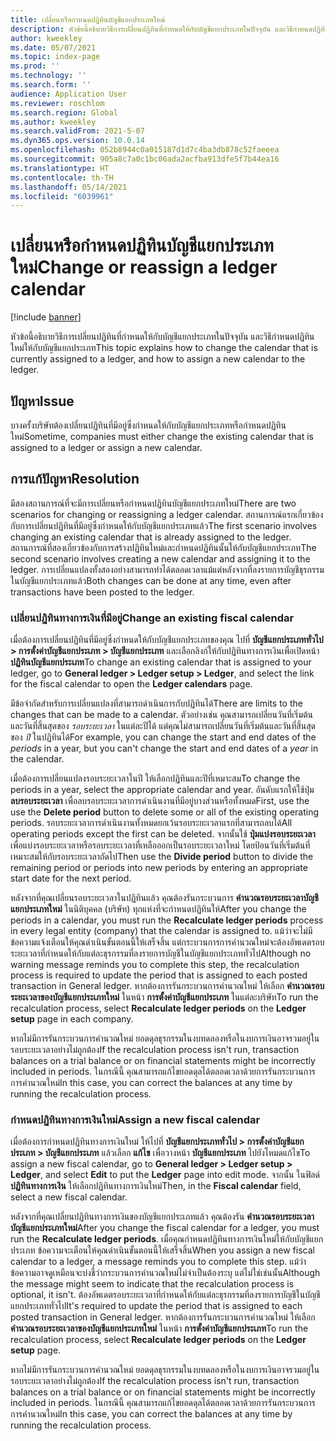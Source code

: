 ```yaml
---
title: เปลี่ยนหรือกำหนดปฏิทินบัญชีแยกประเภทใหม่
description: หัวข้อนี้อธิบายวิธีการเปลี่ยนปฏิทินที่กําหนดให้กับบัญชีแยกประเภทในปัจจุบัน และวิธีกําหนดปฏิทินใหม่ให้กับบัญชีแยกประเภท
author: kweekley
ms.date: 05/07/2021
ms.topic: index-page
ms.prod: ''
ms.technology: ''
ms.search.form: ''
audience: Application User
ms.reviewer: roschlom
ms.search.region: Global
ms.author: kweekley
ms.search.validFrom: 2021-5-07
ms.dyn365.ops.version: 10.0.14
ms.openlocfilehash: 052b8944c0a015187d1d7c4ba3db878c52faeeea
ms.sourcegitcommit: 905a8c7a0c1bc06ada2acfba913dfe5f7b44ea16
ms.translationtype: HT
ms.contentlocale: th-TH
ms.lasthandoff: 05/14/2021
ms.locfileid: "6039961"
---
```

# <a name="change-or-reassign-a-ledger-calendar"></a><span data-ttu-id="4e1f4-103">เปลี่ยนหรือกำหนดปฏิทินบัญชีแยกประเภทใหม่</span><span class="sxs-lookup"><span data-stu-id="4e1f4-103">Change or reassign a ledger calendar</span></span>

[!include [banner](../includes/banner.md)]

<span data-ttu-id="4e1f4-104">หัวข้อนี้อธิบายวิธีการเปลี่ยนปฏิทินที่กําหนดให้กับบัญชีแยกประเภทในปัจจุบัน และวิธีกําหนดปฏิทินใหม่ให้กับบัญชีแยกประเภท</span><span class="sxs-lookup"><span data-stu-id="4e1f4-104">This topic explains how to change the calendar that is currently assigned to a ledger, and how to assign a new calendar to the ledger.</span></span>

## <a name="issue"></a><span data-ttu-id="4e1f4-105">ปัญหา</span><span class="sxs-lookup"><span data-stu-id="4e1f4-105">Issue</span></span>

<span data-ttu-id="4e1f4-106">บางครั้งบริษัทต้องเปลี่ยนปฏิทินที่มีอยู่ซึ่งกําหนดให้กับบัญชีแยกประเภทหรือกําหนดปฏิทินใหม่</span><span class="sxs-lookup"><span data-stu-id="4e1f4-106">Sometime, companies must either change the existing calendar that is assigned to a ledger or assign a new calendar.</span></span>

## <a name="resolution"></a><span data-ttu-id="4e1f4-107">การแก้ปัญหา</span><span class="sxs-lookup"><span data-stu-id="4e1f4-107">Resolution</span></span>

<span data-ttu-id="4e1f4-108">มีสองสถานการณ์ที่จะมีการเปลี่ยนหรือกำหนดปฏิทินบัญชีแยกประเภทใหม่</span><span class="sxs-lookup"><span data-stu-id="4e1f4-108">There are two scenarios for changing or reassigning a ledger calendar.</span></span> <span data-ttu-id="4e1f4-109">สถานการณ์แรกเกี่ยวข้องกับการเปลี่ยนปฏิทินที่มีอยู่ซึ่งกำหนดให้กับบัญชีแยกประเภทแล้ว</span><span class="sxs-lookup"><span data-stu-id="4e1f4-109">The first scenario involves changing an existing calendar that is already assigned to the ledger.</span></span> <span data-ttu-id="4e1f4-110">สถานการณ์ที่สองเกี่ยวข้องกับการสร้างปฏิทินใหม่และกําหนดปฏิทินนั้นให้กับบัญชีแยกประเภท</span><span class="sxs-lookup"><span data-stu-id="4e1f4-110">The second scenario involves creating a new calendar and assigning it to the ledger.</span></span> <span data-ttu-id="4e1f4-111">การเปลี่ยนแปลงทั้งสองอย่างสามารถทำได้ตลอดเวลาแม้แต่หลังจากที่ลงรายการบัญชีธุรกรรมในบัญชีแยกประเภทแล้ว</span><span class="sxs-lookup"><span data-stu-id="4e1f4-111">Both changes can be done at any time, even after transactions have been posted to the ledger.</span></span>

### <a name="change-an-existing-fiscal-calendar"></a><span data-ttu-id="4e1f4-112">เปลี่ยนปฏิทินทางการเงินที่มีอยู่</span><span class="sxs-lookup"><span data-stu-id="4e1f4-112">Change an existing fiscal calendar</span></span>

<span data-ttu-id="4e1f4-113">เมื่อต้องการเปลี่ยนปฏิทินที่มีอยู่ซึ่งกำหนดให้กับบัญชีแยกประเภทของคุณ ไปที่ **บัญชีแยกประเภททั่วไป \> การตั้งค่าบัญชีแยกประเภท \> บัญชีแยกประเภท** และเลือกลิงก์ให้กับปฏิทินทางการเงินเพื่อเปิดหน้า **ปฏิทินบัญชีแยกประเภท**</span><span class="sxs-lookup"><span data-stu-id="4e1f4-113">To change an existing calendar that is assigned to your ledger, go to **General ledger \> Ledger setup \> Ledger**, and select the link for the fiscal calendar to open the **Ledger calendars** page.</span></span>

<span data-ttu-id="4e1f4-114">มีข้อจำกัดสำหรับการเปลี่ยนแปลงที่สามารถดำเนินการกับปฏิทินได้</span><span class="sxs-lookup"><span data-stu-id="4e1f4-114">There are limits to the changes that can be made to a calendar.</span></span> <span data-ttu-id="4e1f4-115">ตัวอย่างเช่น คุณสามารถเปลี่ยนวันที่เริ่มต้นและวันที่สิ้นสุดของ *รอบระยะเวลา* ในแต่ละปีได้ แต่คุณไม่สามารถเปลี่ยนวันที่เริ่มต้นและวันที่สิ้นสุดของ *ปี* ในปฏิทินได้</span><span class="sxs-lookup"><span data-stu-id="4e1f4-115">For example, you can change the start and end dates of the *periods* in a year, but you can't change the start and end dates of a *year* in the calendar.</span></span>

<span data-ttu-id="4e1f4-116">เมื่อต้องการเปลี่ยนแปลงรอบระยะเวลาในปี ให้เลือกปฏิทินและปีที่เหมาะสม</span><span class="sxs-lookup"><span data-stu-id="4e1f4-116">To change the periods in a year, select the appropriate calendar and year.</span></span> <span data-ttu-id="4e1f4-117">อันดับแรกให้ใช้ปุ่ม **ลบรอบระยะเวลา** เพื่อลบรอบระยะเวลาการดําเนินงานที่มีอยู่บางส่วนหรือทั้งหมด</span><span class="sxs-lookup"><span data-stu-id="4e1f4-117">First, use the use the **Delete period** button to delete some or all of the existing operating periods.</span></span> <span data-ttu-id="4e1f4-118">รอบระยะเวลาการดําเนินงานทั้งหมดยกเว้นรอบระยะเวลาแรกที่สามารถลบได้</span><span class="sxs-lookup"><span data-stu-id="4e1f4-118">All operating periods except the first can be deleted.</span></span> <span data-ttu-id="4e1f4-119">จากนั้นใช้ **ปุ่มแบ่งรอบระยะเวลา** เพื่อแบ่งรอบระยะเวลาหรือรอบระยะเวลาที่เหลือออกเป็นรอบระยะเวลาใหม่ โดยป้อนวันที่เริ่มต้นที่เหมาะสมให้กับรอบระยะเวลาถัดไป</span><span class="sxs-lookup"><span data-stu-id="4e1f4-119">Then use the **Divide period** button to divide the remaining period or periods into new periods by entering an appropriate start date for the next period.</span></span>

<span data-ttu-id="4e1f4-120">หลังจากที่คุณเปลี่ยนรอบระยะเวลาในปฏิทินแล้ว คุณต้องรันกระบวนการ **คำนวณรอบระยะเวลาบัญชีแยกประเภทใหม่** ในนิติบุคคล (บริษัท) ทุกแห่งที่จะกำหนดปฏิทินให้</span><span class="sxs-lookup"><span data-stu-id="4e1f4-120">After you change the periods in a calendar, you must run the **Recalculate ledger periods** process in every legal entity (company) that the calendar is assigned to.</span></span> <span data-ttu-id="4e1f4-121">แม้ว่าจะไม่มีข้อความแจ้งเตือนให้คุณดำเนินขั้นตอนนี้ให้เสร็จสิ้น แต่กระบวนการการคำนวณใหม่จะต้องอัพเดตรอบระยะเวลาที่กำหนดให้กับแต่ละธุรกรรมที่ลงรายการบัญชีในบัญชีแยกประเภททั่วไป</span><span class="sxs-lookup"><span data-stu-id="4e1f4-121">Although no warning message reminds you to complete this step, the recalculation process is required to update the period that is assigned to each posted transaction in General ledger.</span></span> <span data-ttu-id="4e1f4-122">หากต้องการรันกระบวนการคำนวณใหม่ ให้เลือก **คำนวณรอบระยะเวลาของบัญชีแยกประเภทใหม่** ในหน้า **การตั้งค่าบัญชีแยกประเภท** ในแต่ละบริษัท</span><span class="sxs-lookup"><span data-stu-id="4e1f4-122">To run the recalculation process, select **Recalculate ledger periods** on the **Ledger setup** page in each company.</span></span>

<span data-ttu-id="4e1f4-123">หากไม่มีการรันกระบวนการคำนวณใหม่ ยอดดุลธุรกรรมในงบทดลองหรือในงบการเงินอาจรวมอยู่ในรอบระยะเวลาอย่างไม่ถูกต้อง</span><span class="sxs-lookup"><span data-stu-id="4e1f4-123">If the recalculation process isn't run, transaction balances on a trial balance or on financial statements might be incorrectly included in periods.</span></span> <span data-ttu-id="4e1f4-124">ในกรณีนี้ คุณสามารถแก้ไขยอดดุลได้ตลอดเวลาด้วยการรันกระบวนการการคำนวณใหม่</span><span class="sxs-lookup"><span data-stu-id="4e1f4-124">In this case, you can correct the balances at any time by running the recalculation process.</span></span>

### <a name="assign-a-new-fiscal-calendar"></a><span data-ttu-id="4e1f4-125">กําหนดปฏิทินทางการเงินใหม่</span><span class="sxs-lookup"><span data-stu-id="4e1f4-125">Assign a new fiscal calendar</span></span>

<span data-ttu-id="4e1f4-126">เมื่อต้องการกําหนดปฏิทินทางการเงินใหม่ ให้ไปที่ **บัญชีแยกประเภททั่วไป \> การตั้งค่าบัญชีแยกประเภท \> บัญชีแยกประเภท** แล้วเลือก **แก้ไข** เพื่อวางหน้า **บัญชีแยกประเภท** ไปยังโหมดแก้ไข</span><span class="sxs-lookup"><span data-stu-id="4e1f4-126">To assign a new fiscal calendar, go to **General ledger \> Ledger setup \> Ledger**, and select **Edit** to put the **Ledger** page into edit mode.</span></span> <span data-ttu-id="4e1f4-127">จากนั้น ในฟิลด์ **ปฏิทินทางการเงิน** ให้เลือกปฏิทินทางการเงินใหม่</span><span class="sxs-lookup"><span data-stu-id="4e1f4-127">Then, in the **Fiscal calendar** field, select a new fiscal calendar.</span></span>

<span data-ttu-id="4e1f4-128">หลังจากที่คุณเปลี่ยนปฏิทินทางการเงินของบัญชีแยกประเภทแล้ว คุณต้องรัน **คำนวณรอบระยะเวลาบัญชีแยกประเภทใหม่**</span><span class="sxs-lookup"><span data-stu-id="4e1f4-128">After you change the fiscal calendar for a ledger, you must run the **Recalculate ledger periods**.</span></span> <span data-ttu-id="4e1f4-129">เมื่อคุณกําหนดปฏิทินทางการเงินใหม่ให้กับบัญชีแยกประเภท ข้อความจะเตือนให้คุณดำเนินขั้นตอนนี้ให้เสร็จสิ้น</span><span class="sxs-lookup"><span data-stu-id="4e1f4-129">When you assign a new fiscal calendar to a ledger, a message reminds you to complete this step.</span></span> <span data-ttu-id="4e1f4-130">แม้ว่าข้อความอาจดูเหมือนจะบ่งชี้ว่ากระบวนการคำนวณใหม่ไม่จำเป็นต้องระบุ แต่ไม่ใช่เช่นนั้น</span><span class="sxs-lookup"><span data-stu-id="4e1f4-130">Although the message might seem to indicate that the recalculation process is optional, it isn't.</span></span> <span data-ttu-id="4e1f4-131">ต้องอัพเดตรอบระยะเวลาที่กำหนดให้กับแต่ละธุรกรรมที่ลงรายการบัญชีในบัญชีแยกประเภททั่วไป</span><span class="sxs-lookup"><span data-stu-id="4e1f4-131">It's required to update the period that is assigned to each posted transaction in General ledger.</span></span> <span data-ttu-id="4e1f4-132">หากต้องการรันกระบวนการคำนวณใหม่ ให้เลือก **คำนวณรอบระยะเวลาของบัญชีแยกประเภทใหม่** ในหน้า **การตั้งค่าบัญชีแยกประเภท**</span><span class="sxs-lookup"><span data-stu-id="4e1f4-132">To run the recalculation process, select **Recalculate ledger periods** on the **Ledger setup** page.</span></span>

<span data-ttu-id="4e1f4-133">หากไม่มีการรันกระบวนการคำนวณใหม่ ยอดดุลธุรกรรมในงบทดลองหรือในงบการเงินอาจรวมอยู่ในรอบระยะเวลาอย่างไม่ถูกต้อง</span><span class="sxs-lookup"><span data-stu-id="4e1f4-133">If the recalculation process isn't run, transaction balances on a trial balance or on financial statements might be incorrectly included in periods.</span></span> <span data-ttu-id="4e1f4-134">ในกรณีนี้ คุณสามารถแก้ไขยอดดุลได้ตลอดเวลาด้วยการรันกระบวนการการคำนวณใหม่</span><span class="sxs-lookup"><span data-stu-id="4e1f4-134">In this case, you can correct the balances at any time by running the recalculation process.</span></span>
